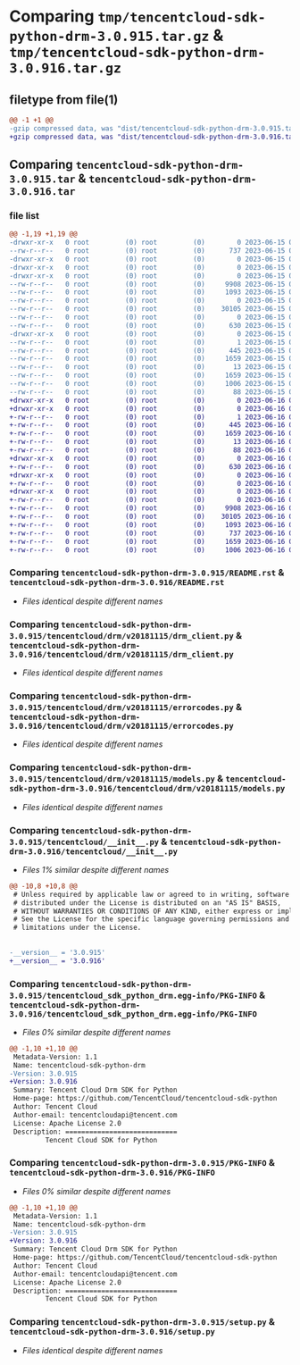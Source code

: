 # Comparing `tmp/tencentcloud-sdk-python-drm-3.0.915.tar.gz` & `tmp/tencentcloud-sdk-python-drm-3.0.916.tar.gz`

## filetype from file(1)

```diff
@@ -1 +1 @@
-gzip compressed data, was "dist/tencentcloud-sdk-python-drm-3.0.915.tar", last modified: Thu Jun 15 00:24:15 2023, max compression
+gzip compressed data, was "dist/tencentcloud-sdk-python-drm-3.0.916.tar", last modified: Fri Jun 16 00:32:44 2023, max compression
```

## Comparing `tencentcloud-sdk-python-drm-3.0.915.tar` & `tencentcloud-sdk-python-drm-3.0.916.tar`

### file list

```diff
@@ -1,19 +1,19 @@
-drwxr-xr-x   0 root         (0) root         (0)        0 2023-06-15 00:24:15.000000 tencentcloud-sdk-python-drm-3.0.915/
--rw-r--r--   0 root         (0) root         (0)      737 2023-06-15 00:24:15.000000 tencentcloud-sdk-python-drm-3.0.915/README.rst
-drwxr-xr-x   0 root         (0) root         (0)        0 2023-06-15 00:24:15.000000 tencentcloud-sdk-python-drm-3.0.915/tencentcloud/
-drwxr-xr-x   0 root         (0) root         (0)        0 2023-06-15 00:24:15.000000 tencentcloud-sdk-python-drm-3.0.915/tencentcloud/drm/
-drwxr-xr-x   0 root         (0) root         (0)        0 2023-06-15 00:24:15.000000 tencentcloud-sdk-python-drm-3.0.915/tencentcloud/drm/v20181115/
--rw-r--r--   0 root         (0) root         (0)     9908 2023-06-15 00:24:15.000000 tencentcloud-sdk-python-drm-3.0.915/tencentcloud/drm/v20181115/drm_client.py
--rw-r--r--   0 root         (0) root         (0)     1093 2023-06-15 00:24:15.000000 tencentcloud-sdk-python-drm-3.0.915/tencentcloud/drm/v20181115/errorcodes.py
--rw-r--r--   0 root         (0) root         (0)        0 2023-06-15 00:24:15.000000 tencentcloud-sdk-python-drm-3.0.915/tencentcloud/drm/v20181115/__init__.py
--rw-r--r--   0 root         (0) root         (0)    30105 2023-06-15 00:24:15.000000 tencentcloud-sdk-python-drm-3.0.915/tencentcloud/drm/v20181115/models.py
--rw-r--r--   0 root         (0) root         (0)        0 2023-06-15 00:24:15.000000 tencentcloud-sdk-python-drm-3.0.915/tencentcloud/drm/__init__.py
--rw-r--r--   0 root         (0) root         (0)      630 2023-06-15 00:24:15.000000 tencentcloud-sdk-python-drm-3.0.915/tencentcloud/__init__.py
-drwxr-xr-x   0 root         (0) root         (0)        0 2023-06-15 00:24:15.000000 tencentcloud-sdk-python-drm-3.0.915/tencentcloud_sdk_python_drm.egg-info/
--rw-r--r--   0 root         (0) root         (0)        1 2023-06-15 00:24:15.000000 tencentcloud-sdk-python-drm-3.0.915/tencentcloud_sdk_python_drm.egg-info/dependency_links.txt
--rw-r--r--   0 root         (0) root         (0)      445 2023-06-15 00:24:15.000000 tencentcloud-sdk-python-drm-3.0.915/tencentcloud_sdk_python_drm.egg-info/SOURCES.txt
--rw-r--r--   0 root         (0) root         (0)     1659 2023-06-15 00:24:15.000000 tencentcloud-sdk-python-drm-3.0.915/tencentcloud_sdk_python_drm.egg-info/PKG-INFO
--rw-r--r--   0 root         (0) root         (0)       13 2023-06-15 00:24:15.000000 tencentcloud-sdk-python-drm-3.0.915/tencentcloud_sdk_python_drm.egg-info/top_level.txt
--rw-r--r--   0 root         (0) root         (0)     1659 2023-06-15 00:24:15.000000 tencentcloud-sdk-python-drm-3.0.915/PKG-INFO
--rw-r--r--   0 root         (0) root         (0)     1006 2023-06-15 00:24:15.000000 tencentcloud-sdk-python-drm-3.0.915/setup.py
--rw-r--r--   0 root         (0) root         (0)       88 2023-06-15 00:24:15.000000 tencentcloud-sdk-python-drm-3.0.915/setup.cfg
+drwxr-xr-x   0 root         (0) root         (0)        0 2023-06-16 00:32:44.000000 tencentcloud-sdk-python-drm-3.0.916/
+drwxr-xr-x   0 root         (0) root         (0)        0 2023-06-16 00:32:44.000000 tencentcloud-sdk-python-drm-3.0.916/tencentcloud_sdk_python_drm.egg-info/
+-rw-r--r--   0 root         (0) root         (0)        1 2023-06-16 00:32:44.000000 tencentcloud-sdk-python-drm-3.0.916/tencentcloud_sdk_python_drm.egg-info/dependency_links.txt
+-rw-r--r--   0 root         (0) root         (0)      445 2023-06-16 00:32:44.000000 tencentcloud-sdk-python-drm-3.0.916/tencentcloud_sdk_python_drm.egg-info/SOURCES.txt
+-rw-r--r--   0 root         (0) root         (0)     1659 2023-06-16 00:32:44.000000 tencentcloud-sdk-python-drm-3.0.916/tencentcloud_sdk_python_drm.egg-info/PKG-INFO
+-rw-r--r--   0 root         (0) root         (0)       13 2023-06-16 00:32:44.000000 tencentcloud-sdk-python-drm-3.0.916/tencentcloud_sdk_python_drm.egg-info/top_level.txt
+-rw-r--r--   0 root         (0) root         (0)       88 2023-06-16 00:32:44.000000 tencentcloud-sdk-python-drm-3.0.916/setup.cfg
+drwxr-xr-x   0 root         (0) root         (0)        0 2023-06-16 00:32:44.000000 tencentcloud-sdk-python-drm-3.0.916/tencentcloud/
+-rw-r--r--   0 root         (0) root         (0)      630 2023-06-16 00:32:44.000000 tencentcloud-sdk-python-drm-3.0.916/tencentcloud/__init__.py
+drwxr-xr-x   0 root         (0) root         (0)        0 2023-06-16 00:32:44.000000 tencentcloud-sdk-python-drm-3.0.916/tencentcloud/drm/
+-rw-r--r--   0 root         (0) root         (0)        0 2023-06-16 00:32:44.000000 tencentcloud-sdk-python-drm-3.0.916/tencentcloud/drm/__init__.py
+drwxr-xr-x   0 root         (0) root         (0)        0 2023-06-16 00:32:44.000000 tencentcloud-sdk-python-drm-3.0.916/tencentcloud/drm/v20181115/
+-rw-r--r--   0 root         (0) root         (0)        0 2023-06-16 00:32:44.000000 tencentcloud-sdk-python-drm-3.0.916/tencentcloud/drm/v20181115/__init__.py
+-rw-r--r--   0 root         (0) root         (0)     9908 2023-06-16 00:32:44.000000 tencentcloud-sdk-python-drm-3.0.916/tencentcloud/drm/v20181115/drm_client.py
+-rw-r--r--   0 root         (0) root         (0)    30105 2023-06-16 00:32:44.000000 tencentcloud-sdk-python-drm-3.0.916/tencentcloud/drm/v20181115/models.py
+-rw-r--r--   0 root         (0) root         (0)     1093 2023-06-16 00:32:44.000000 tencentcloud-sdk-python-drm-3.0.916/tencentcloud/drm/v20181115/errorcodes.py
+-rw-r--r--   0 root         (0) root         (0)      737 2023-06-16 00:32:44.000000 tencentcloud-sdk-python-drm-3.0.916/README.rst
+-rw-r--r--   0 root         (0) root         (0)     1659 2023-06-16 00:32:44.000000 tencentcloud-sdk-python-drm-3.0.916/PKG-INFO
+-rw-r--r--   0 root         (0) root         (0)     1006 2023-06-16 00:32:44.000000 tencentcloud-sdk-python-drm-3.0.916/setup.py
```

### Comparing `tencentcloud-sdk-python-drm-3.0.915/README.rst` & `tencentcloud-sdk-python-drm-3.0.916/README.rst`

 * *Files identical despite different names*

### Comparing `tencentcloud-sdk-python-drm-3.0.915/tencentcloud/drm/v20181115/drm_client.py` & `tencentcloud-sdk-python-drm-3.0.916/tencentcloud/drm/v20181115/drm_client.py`

 * *Files identical despite different names*

### Comparing `tencentcloud-sdk-python-drm-3.0.915/tencentcloud/drm/v20181115/errorcodes.py` & `tencentcloud-sdk-python-drm-3.0.916/tencentcloud/drm/v20181115/errorcodes.py`

 * *Files identical despite different names*

### Comparing `tencentcloud-sdk-python-drm-3.0.915/tencentcloud/drm/v20181115/models.py` & `tencentcloud-sdk-python-drm-3.0.916/tencentcloud/drm/v20181115/models.py`

 * *Files identical despite different names*

### Comparing `tencentcloud-sdk-python-drm-3.0.915/tencentcloud/__init__.py` & `tencentcloud-sdk-python-drm-3.0.916/tencentcloud/__init__.py`

 * *Files 1% similar despite different names*

```diff
@@ -10,8 +10,8 @@
 # Unless required by applicable law or agreed to in writing, software
 # distributed under the License is distributed on an "AS IS" BASIS,
 # WITHOUT WARRANTIES OR CONDITIONS OF ANY KIND, either express or implied.
 # See the License for the specific language governing permissions and
 # limitations under the License.
 
 
-__version__ = '3.0.915'
+__version__ = '3.0.916'
```

### Comparing `tencentcloud-sdk-python-drm-3.0.915/tencentcloud_sdk_python_drm.egg-info/PKG-INFO` & `tencentcloud-sdk-python-drm-3.0.916/tencentcloud_sdk_python_drm.egg-info/PKG-INFO`

 * *Files 0% similar despite different names*

```diff
@@ -1,10 +1,10 @@
 Metadata-Version: 1.1
 Name: tencentcloud-sdk-python-drm
-Version: 3.0.915
+Version: 3.0.916
 Summary: Tencent Cloud Drm SDK for Python
 Home-page: https://github.com/TencentCloud/tencentcloud-sdk-python
 Author: Tencent Cloud
 Author-email: tencentcloudapi@tencent.com
 License: Apache License 2.0
 Description: ============================
         Tencent Cloud SDK for Python
```

### Comparing `tencentcloud-sdk-python-drm-3.0.915/PKG-INFO` & `tencentcloud-sdk-python-drm-3.0.916/PKG-INFO`

 * *Files 0% similar despite different names*

```diff
@@ -1,10 +1,10 @@
 Metadata-Version: 1.1
 Name: tencentcloud-sdk-python-drm
-Version: 3.0.915
+Version: 3.0.916
 Summary: Tencent Cloud Drm SDK for Python
 Home-page: https://github.com/TencentCloud/tencentcloud-sdk-python
 Author: Tencent Cloud
 Author-email: tencentcloudapi@tencent.com
 License: Apache License 2.0
 Description: ============================
         Tencent Cloud SDK for Python
```

### Comparing `tencentcloud-sdk-python-drm-3.0.915/setup.py` & `tencentcloud-sdk-python-drm-3.0.916/setup.py`

 * *Files identical despite different names*

